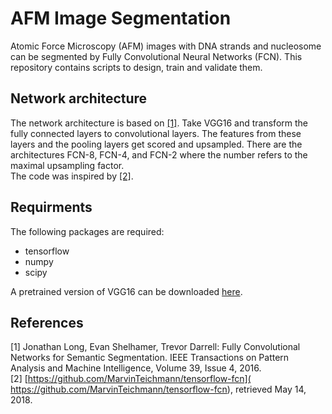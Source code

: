 # AFM Image Segmentation

Atomic Force Microscopy (AFM) images with DNA strands and nucleosome can be segmented by Fully Convolutional Neural Networks (FCN). This repository contains scripts to design, train and validate them.


## Network architecture

The network architecture is based on [[1]](https://people.eecs.berkeley.edu/~jonlong/long_shelhamer_fcn.pdf). Take VGG16 and transform the fully connected layers to convolutional layers. The features from these layers and the pooling layers get scored and upsampled. There are the architectures FCN-8, FCN-4, and FCN-2 where the number refers to the maximal upsampling factor.  
The code was inspired by [[2]](https://github.com/MarvinTeichmann/tensorflow-fcn).


## Requirments

The following packages are required:
 * tensorflow
 * numpy
 * scipy
 
 A pretrained version of VGG16 can be downloaded [here](https://goo.gl/vfvQi2).
 
 
 ## References
 
 [1] Jonathan Long, Evan Shelhamer, Trevor Darrell: Fully Convolutional Networks for Semantic Segmentation. IEEE Transactions on Pattern Analysis and Machine Intelligence, Volume 39, Issue 4, 2016.  
 [2] [https://github.com/MarvinTeichmann/tensorflow-fcn](
 https://github.com/MarvinTeichmann/tensorflow-fcn), retrieved May 14, 2018.